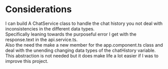 # Considerations

I can build A ChatService class to handle the chat history you not deal with inconsistencies in the different data types.\
Specifically leaning towards the purposeful error I get with the response.text in the api.service.ts.\
Also the need the make a new member for the app.component.ts class and deal with the unending changing data types of the chatHistory variable.\
This abstraction is not needed but it does make life a lot easier if I was to improve this project. 

